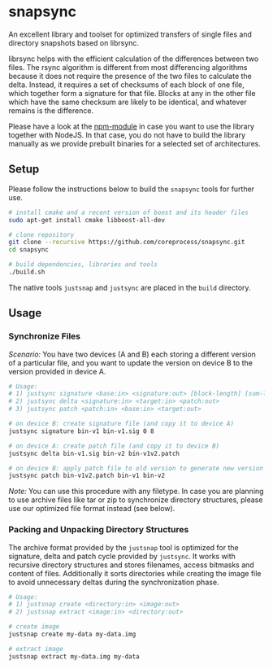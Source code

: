 # snapsync

An excellent library and toolset for optimized transfers of single files and directory snapshots based on librsync.

librsync helps with the efficient calculation of the differences between two files. The rsync algorithm is different from most differencing algorithms because it does not require the presence of the two files to calculate the delta. Instead, it requires a set of checksums of each block of one file, which together form a signature for that file. Blocks at any in the other file which have the same checksum are likely to be identical, and whatever remains is the difference.

Please have a look at the [npm-module](https://github.com/coreprocess/snapsync/tree/master/node) in case you want to use the library together with NodeJS. In that case, you do not have to build the library manually as we provide prebuilt binaries for a selected set of architectures.

## Setup

Please follow the instructions below to build the `snapsync` tools for further use.

```sh
# install cmake and a recent version of boost and its header files
sudo apt-get install cmake libboost-all-dev

# clone repository
git clone --recursive https://github.com/coreprocess/snapsync.git
cd snapsync

# build dependencies, libraries and tools
./build.sh
```

The native tools `justsnap` and `justsync` are placed in the `build` directory.

## Usage

### Synchronize Files

*Scenario:* You have two devices (A and B) each storing a different version of a particular file, and you want to update the version on device B to the version provided in device A.

```sh
# Usage:
# 1) justsync signature <base:in> <signature:out> [block-length] [sum-length]
# 2) justsync delta <signature:in> <target:in> <patch:out>
# 3) justsync patch <patch:in> <base:in> <target:out>

# on device B: create signature file (and copy it to device A)
justsync signature bin-v1 bin-v1.sig 0 8

# on device A: create patch file (and copy it to device B)
justsync delta bin-v1.sig bin-v2 bin-v1v2.patch

# on device B: apply patch file to old version to generate new version
justsync patch bin-v1v2.patch bin-v1 bin-v2
```

*Note:* You can use this procedure with any filetype. In case you are planning to use archive files like tar or zip to synchronize directory structures, please use our optimized file format instead (see below).

### Packing and Unpacking Directory Structures

The archive format provided by the `justsnap` tool is optimized for the signature, delta and patch cycle provided by `justsync`. It works with recursive directory structures and stores filenames, access bitmasks and content of files. Additionally it sorts directories while creating the image file to avoid unnecessary deltas during the synchronization phase.

```sh
# Usage:
# 1) justsnap create <directory:in> <image:out>
# 2) justsnap extract <image:in> <directory:out>

# create image
justsnap create my-data my-data.img

# extract image
justsnap extract my-data.img my-data
```
